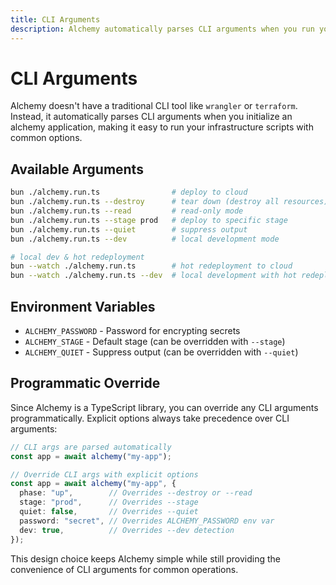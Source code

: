 ```yaml
---
title: CLI Arguments
description: Alchemy automatically parses CLI arguments when you run your infrastructure scripts.
---
```


# CLI Arguments

Alchemy doesn't have a traditional CLI tool like `wrangler` or `terraform`. Instead, it automatically parses CLI arguments when you initialize an alchemy application, making it easy to run your infrastructure scripts with common options.

## Available Arguments

```bash
bun ./alchemy.run.ts                # deploy to cloud
bun ./alchemy.run.ts --destroy      # tear down (destroy all resources)
bun ./alchemy.run.ts --read         # read-only mode
bun ./alchemy.run.ts --stage prod   # deploy to specific stage
bun ./alchemy.run.ts --quiet        # suppress output
bun ./alchemy.run.ts --dev          # local development mode

# local dev & hot redeployment
bun --watch ./alchemy.run.ts        # hot redeployment to cloud
bun --watch ./alchemy.run.ts --dev  # local development with hot redeployment
```

## Environment Variables

- `ALCHEMY_PASSWORD` - Password for encrypting secrets
- `ALCHEMY_STAGE` - Default stage (can be overridden with `--stage`)
- `ALCHEMY_QUIET` - Suppress output (can be overridden with `--quiet`)

## Programmatic Override

Since Alchemy is a TypeScript library, you can override any CLI arguments programmatically. Explicit options always take precedence over CLI arguments:

```typescript
// CLI args are parsed automatically
const app = await alchemy("my-app");

// Override CLI args with explicit options
const app = await alchemy("my-app", {
  phase: "up",        // Overrides --destroy or --read
  stage: "prod",      // Overrides --stage
  quiet: false,       // Overrides --quiet
  password: "secret", // Overrides ALCHEMY_PASSWORD env var
  dev: true,          // Overrides --dev detection
});
```

This design choice keeps Alchemy simple while still providing the convenience of CLI arguments for common operations.